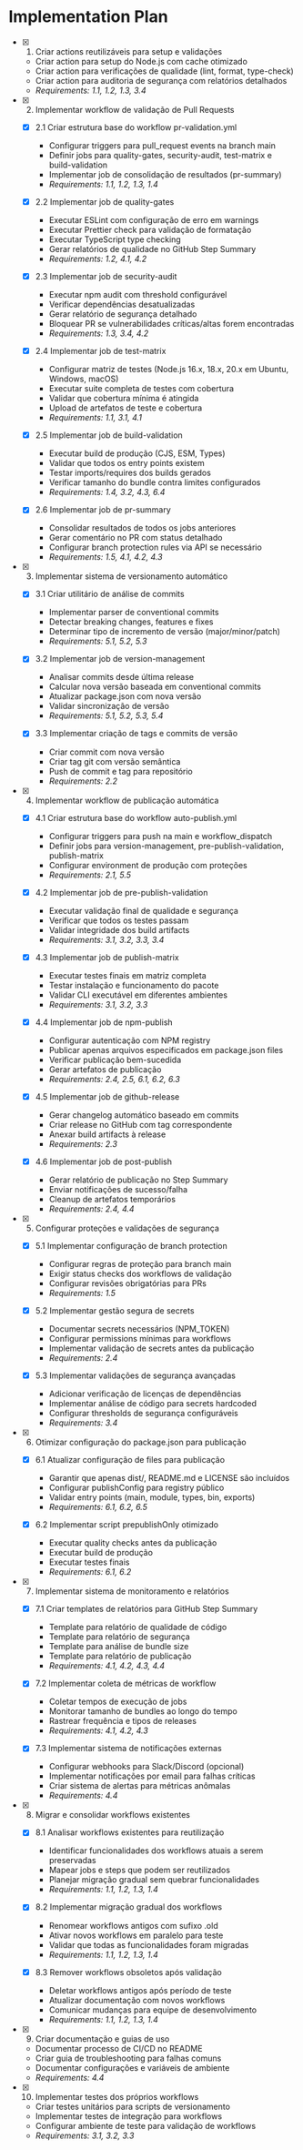 # Implementation Plan

- [x] 1. Criar actions reutilizáveis para setup e validações
  - Criar action para setup do Node.js com cache otimizado
  - Criar action para verificações de qualidade (lint, format, type-check)
  - Criar action para auditoria de segurança com relatórios detalhados
  - _Requirements: 1.1, 1.2, 1.3, 3.4_

- [x] 2. Implementar workflow de validação de Pull Requests
  - [x] 2.1 Criar estrutura base do workflow pr-validation.yml
    - Configurar triggers para pull_request events na branch main
    - Definir jobs para quality-gates, security-audit, test-matrix e build-validation
    - Implementar job de consolidação de resultados (pr-summary)
    - _Requirements: 1.1, 1.2, 1.3, 1.4_

  - [x] 2.2 Implementar job de quality-gates
    - Executar ESLint com configuração de erro em warnings
    - Executar Prettier check para validação de formatação
    - Executar TypeScript type checking
    - Gerar relatórios de qualidade no GitHub Step Summary
    - _Requirements: 1.2, 4.1, 4.2_

  - [x] 2.3 Implementar job de security-audit
    - Executar npm audit com threshold configurável
    - Verificar dependências desatualizadas
    - Gerar relatório de segurança detalhado
    - Bloquear PR se vulnerabilidades críticas/altas forem encontradas
    - _Requirements: 1.3, 3.4, 4.2_

  - [x] 2.4 Implementar job de test-matrix
    - Configurar matriz de testes (Node.js 16.x, 18.x, 20.x em Ubuntu, Windows, macOS)
    - Executar suite completa de testes com cobertura
    - Validar que cobertura mínima é atingida
    - Upload de artefatos de teste e cobertura
    - _Requirements: 1.1, 3.1, 4.1_

  - [x] 2.5 Implementar job de build-validation
    - Executar build de produção (CJS, ESM, Types)
    - Validar que todos os entry points existem
    - Testar imports/requires dos builds gerados
    - Verificar tamanho do bundle contra limites configurados
    - _Requirements: 1.4, 3.2, 4.3, 6.4_

  - [x] 2.6 Implementar job de pr-summary
    - Consolidar resultados de todos os jobs anteriores
    - Gerar comentário no PR com status detalhado
    - Configurar branch protection rules via API se necessário
    - _Requirements: 1.5, 4.1, 4.2, 4.3_

- [x] 3. Implementar sistema de versionamento automático
  - [x] 3.1 Criar utilitário de análise de commits
    - Implementar parser de conventional commits
    - Detectar breaking changes, features e fixes
    - Determinar tipo de incremento de versão (major/minor/patch)
    - _Requirements: 5.1, 5.2, 5.3_

  - [x] 3.2 Implementar job de version-management
    - Analisar commits desde última release
    - Calcular nova versão baseada em conventional commits
    - Atualizar package.json com nova versão
    - Validar sincronização de versão
    - _Requirements: 5.1, 5.2, 5.3, 5.4_

  - [x] 3.3 Implementar criação de tags e commits de versão
    - Criar commit com nova versão
    - Criar tag git com versão semântica
    - Push de commit e tag para repositório
    - _Requirements: 2.2_

- [x] 4. Implementar workflow de publicação automática
  - [x] 4.1 Criar estrutura base do workflow auto-publish.yml
    - Configurar triggers para push na main e workflow_dispatch
    - Definir jobs para version-management, pre-publish-validation, publish-matrix
    - Configurar environment de produção com proteções
    - _Requirements: 2.1, 5.5_

  - [x] 4.2 Implementar job de pre-publish-validation
    - Executar validação final de qualidade e segurança
    - Verificar que todos os testes passam
    - Validar integridade dos build artifacts
    - _Requirements: 3.1, 3.2, 3.3, 3.4_

  - [x] 4.3 Implementar job de publish-matrix
    - Executar testes finais em matriz completa
    - Testar instalação e funcionamento do pacote
    - Validar CLI executável em diferentes ambientes
    - _Requirements: 3.1, 3.2, 3.3_

  - [x] 4.4 Implementar job de npm-publish
    - Configurar autenticação com NPM registry
    - Publicar apenas arquivos especificados em package.json files
    - Verificar publicação bem-sucedida
    - Gerar artefatos de publicação
    - _Requirements: 2.4, 2.5, 6.1, 6.2, 6.3_

  - [x] 4.5 Implementar job de github-release
    - Gerar changelog automático baseado em commits
    - Criar release no GitHub com tag correspondente
    - Anexar build artifacts à release
    - _Requirements: 2.3_

  - [x] 4.6 Implementar job de post-publish
    - Gerar relatório de publicação no Step Summary
    - Enviar notificações de sucesso/falha
    - Cleanup de artefatos temporários
    - _Requirements: 2.4, 4.4_

- [x] 5. Configurar proteções e validações de segurança
  - [x] 5.1 Implementar configuração de branch protection
    - Configurar regras de proteção para branch main
    - Exigir status checks dos workflows de validação
    - Configurar revisões obrigatórias para PRs
    - _Requirements: 1.5_

  - [x] 5.2 Implementar gestão segura de secrets
    - Documentar secrets necessários (NPM_TOKEN)
    - Configurar permissions mínimas para workflows
    - Implementar validação de secrets antes da publicação
    - _Requirements: 2.4_

  - [x] 5.3 Implementar validações de segurança avançadas
    - Adicionar verificação de licenças de dependências
    - Implementar análise de código para secrets hardcoded
    - Configurar thresholds de segurança configuráveis
    - _Requirements: 3.4_

- [x] 6. Otimizar configuração do package.json para publicação
  - [x] 6.1 Atualizar configuração de files para publicação
    - Garantir que apenas dist/, README.md e LICENSE são incluídos
    - Configurar publishConfig para registry público
    - Validar entry points (main, module, types, bin, exports)
    - _Requirements: 6.1, 6.2, 6.5_

  - [x] 6.2 Implementar script prepublishOnly otimizado
    - Executar quality checks antes da publicação
    - Executar build de produção
    - Executar testes finais
    - _Requirements: 6.1, 6.2_

- [x] 7. Implementar sistema de monitoramento e relatórios
  - [x] 7.1 Criar templates de relatórios para GitHub Step Summary
    - Template para relatório de qualidade de código
    - Template para relatório de segurança
    - Template para análise de bundle size
    - Template para relatório de publicação
    - _Requirements: 4.1, 4.2, 4.3, 4.4_

  - [x] 7.2 Implementar coleta de métricas de workflow
    - Coletar tempos de execução de jobs
    - Monitorar tamanho de bundles ao longo do tempo
    - Rastrear frequência e tipos de releases
    - _Requirements: 4.1, 4.2, 4.3_

  - [x] 7.3 Implementar sistema de notificações externas
    - Configurar webhooks para Slack/Discord (opcional)
    - Implementar notificações por email para falhas críticas
    - Criar sistema de alertas para métricas anômalas
    - _Requirements: 4.4_

- [x] 8. Migrar e consolidar workflows existentes
  - [x] 8.1 Analisar workflows existentes para reutilização
    - Identificar funcionalidades dos workflows atuais a serem preservadas
    - Mapear jobs e steps que podem ser reutilizados
    - Planejar migração gradual sem quebrar funcionalidades
    - _Requirements: 1.1, 1.2, 1.3, 1.4_

  - [x] 8.2 Implementar migração gradual dos workflows
    - Renomear workflows antigos com sufixo .old
    - Ativar novos workflows em paralelo para teste
    - Validar que todas as funcionalidades foram migradas
    - _Requirements: 1.1, 1.2, 1.3, 1.4_

  - [x] 8.3 Remover workflows obsoletos após validação
    - Deletar workflows antigos após período de teste
    - Atualizar documentação com novos workflows
    - Comunicar mudanças para equipe de desenvolvimento
    - _Requirements: 1.1, 1.2, 1.3, 1.4_

- [x] 9. Criar documentação e guias de uso
  - Documentar processo de CI/CD no README
  - Criar guia de troubleshooting para falhas comuns
  - Documentar configurações e variáveis de ambiente
  - _Requirements: 4.4_

- [x] 10. Implementar testes dos próprios workflows
  - Criar testes unitários para scripts de versionamento
  - Implementar testes de integração para workflows
  - Configurar ambiente de teste para validação de workflows
  - _Requirements: 3.1, 3.2, 3.3_